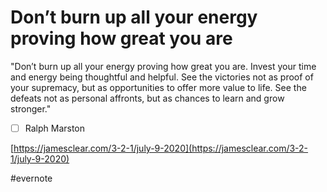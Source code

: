 # Don’t burn up all your energy proving how great you are

"Don’t burn up all your energy proving how great you are. Invest your time and energy being thoughtful and helpful. See the victories not as proof of your supremacy, but as opportunities to offer more value to life. See the defeats not as personal affronts, but as chances to learn and grow stronger."

- [ ] Ralph Marston

[https://jamesclear.com/3-2-1/july-9-2020](https://jamesclear.com/3-2-1/july-9-2020)

\#evernote

